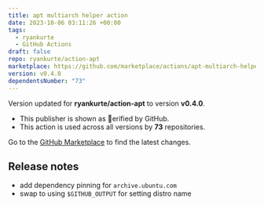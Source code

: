```yaml
---
title: apt multiarch helper action
date: 2023-10-06 03:11:26 +00:00
tags:
  - ryankurte
  - GitHub Actions
draft: false
repo: ryankurte/action-apt
marketplace: https://github.com/marketplace/actions/apt-multiarch-helper-action
version: v0.4.0
dependentsNumber: "73"
---
```



Version updated for **ryankurte/action-apt** to version **v0.4.0**.
- This publisher is shown as erified by GitHub.
- This action is used across all versions by **73** repositories.

Go to the [GitHub Marketplace](https://github.com/marketplace/actions/apt-multiarch-helper-action) to find the latest changes.

## Release notes

- add dependency pinning for `archive.ubuntu.com`
- swap to using `$GITHUB_OUTPUT` for setting distro name
